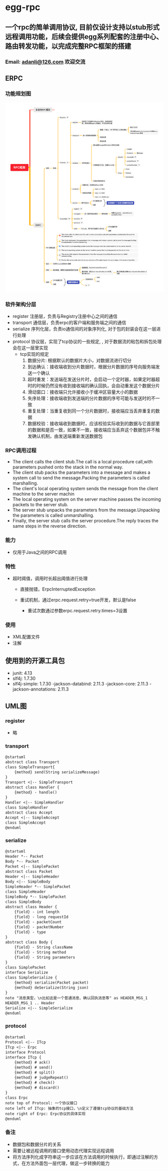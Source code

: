 # egg-rpc
## 一个rpc的简单调用协议, 目前仅设计支持以stub形式远程调用功能，后续会提供egg系列配套的注册中心、路由转发功能，以完成完整RPC框架的搭建
### Email: <u>adanli@126.com</u> 欢迎交流  

## ERPC

### 功能规划图
![ability picture about egg-rpc](./pic/e-rpc.png)

### 软件架构分层
- register 注册层，负责与Registry注册中心之间的通信  
- transport 通信层，负责erpc的客户端和服务端之间的通信
- serialize 序列化层，负责io通信间的对象序列化, 对于包的封装会在这一层进行处理  
- protocol 协议层，实现了tcp协议的一些规定, , 对于数据流的粘包和拆包处理会在这一层里实现
    - tcp实现的规定
        1. 数据分片: 根据默认的数据片大小，对数据流进行切分
        2. 到达确认：接收端收到分片数据时，根据分片数据的序号向服务端发送一个确认
        3. 超时重发：发送端在发送分片时，会启动一个定时器，如果定时器超时的时候仍然没有收到接收端的确认回执，会自动重发这个数据分片
        4. 滑动窗口：接收端只允许接收小于缓冲区容量大小的数据
        5. 失序处理：接收端收到发送端的分片数据的序号可能与发送时的不一致
        6. 重复处理：当重复收到同一个分片数据时，接收端应当丢弃重复的数据
        7. 数据校验：接收端收到数据时，应该校验实际收到的数据与它首部里的数据和是否一致，如果不一致，接收端应当丢弃这个数据包并不触发确认机制，由发送端重新发送数据包  


### RPC调用过程

- The client calls the client stub.The call is a local procedure call,with parameters pushed onto the stack in the normal way.
- The client stub packs the parameters into a message and makes a system call to send the message.Packing the parameters is called marshalling.
- The client's local operating system sends the message from the client machine to the server machin
- The local operating system on the server machine passes the incoming packets to the server stub.
- The server stub unpacks the parameters from the message.Unpacking the parameters is called unmarshalling.
- Finally, the server stub calls the server procedure.The reply traces the same steps in the reverse direction.

### 能力

- 仅用于Java之间的RPC调用

### 特性

- 超时阈值，调用时长超出阈值进行处理

	- 直接抛错，ErpcInterruptedException
	- 重试机制，通过erpc.request.retry=true开发，默认是false

		- 重试次数通过参数erpc.request.retry.times=3设置

### 使用

- XML配置文件
- 注解



## 使用到的开源工具包
- junit: 4.13
- slf4j: 1.7.30
- slf4j-simple: 1.7.30
-jackson-databind: 2.11.3
-jackson-core: 2.11.3
-jackson-annotations: 2.11.3

## UML图
### register  
- 略  
### transport  
```puml
@startuml
abstract class Transport
class SimpleTransport{
    {method} send(String serializeMessage)
}
Transport <|-- SimpleTransport
abstract class Handler {
    {method} - handle()
}
Handler <|-- SimpleHandler
class SimpleHandler
abstract class Accept 
Accept <|-- SimpleAccept
class SimpleAccept 
@enduml
```

### serialize  
```puml
@startuml
Header *-- Packet
Body *-- Packet
Packet <|-- SimplePacket 
abstract class Packet 
Header <|-- SimpleHeader
Body <|-- SimpleBody 
SimpleHeader *-- SimplePacket
class SimpleHeader 
SimpleBody *-- SimplePacket
class SimpleBody 
abstract class Header {
    {field} - int length
    {field} - long requestId
    {field} - packetCount
    {field} - packetNumber
    {field} - type
}
abstract class Body {
    {field} - String className
    {field} - String method
    {field} - String parameters
}
class SimplePacket 
interface Serialize 
class SimpleSerialize {
    {method} serialize(Packet packet)
    {method} deSerialize(String json)
}
note "消息类型，\n比如这是一个普通消息、确认回执消息等" as HEADER_MSG_1
HEADER_MSG_1 .. Header
Serialize <|-- SimpleSerialize
@enduml
```

### protocol  
```puml
@startuml
Protocol <|-- ITcp
ITcp <|-- Erpc 
interface Protocol 
interface ITcp {
    {method} # ack()
    {method} # send()
    {method} # split()
    {method} # judgeRepeat()
    {method} # check()
    {method} # discard()
}
class Erpc 
note top of Protocol: 一个协议接口
note left of ITcp: 抽象的tcp接口，\n定义了遵循tcp协议的基础方法
note right of Erpc: Erpc协议的具体实现
@enduml
```

### 备注
- 数据包和数据分片的关系
- 需要让被远程调用的接口使用动态代理实现远程调用
- 将方法序列化成字符串这一步应该在方法调用的时候执行，即通过注解的方式，在方法外面包一层代理，做这一步转换的能力